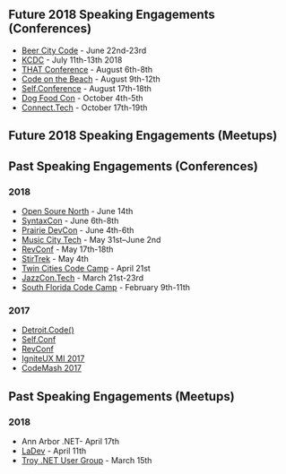 ## Future 2018 Speaking Engagements (Conferences)
* [Beer City Code](http://beercitycode.com/) - June 22nd-23rd
* [KCDC](http://www.kcdc.info/) - July 11th-13th 2018
* [THAT Conference](https://www.thatconference.com/) - August 6th-8th
* [Code on the Beach](https://www.codeonthebeach.com/) - August 9th-12th
* [Self.Conference](http://selfconference.org/) - August 17th-18th
* [Dog Food Con](http://dogfoodcon.com/) - October 4th-5th
* [Connect.Tech](http://connect.tech/) - October 17th-19th

## Future 2018 Speaking Engagements (Meetups)

## Past Speaking Engagements (Conferences)
### 2018
* [Open Soure North](https://opensourcenorth.com/) - June 14th
* [SyntaxCon](https://2018.syntaxcon.com/) - June 6th-8th
* [Prairie DevCon](http://www.prairiedevcon.com/) - June 4th-6th
* [Music City Tech](http://www.musiccitytech.com/) - May 31st–June 2nd
* [RevConf](http://revolutionconf.com/) - May 17th-18th
* [StirTrek](https://stirtrek.com/) - May 4th
* [Twin Cities Code Camp](https://twincitiescodecamp.com/#/home) - April 21st
* [JazzCon.Tech](http://jazzcon.tech/) - March 21st-23rd
* [South Florida Code Camp](http://www.fladotnet.com/codecamp/Home.aspx/Home.aspx) - February 9th-11th

### 2017
* [Detroit.Code()](https://detroitcode.amegala.com/)
* [Self.Conf](http://selfconference.org/)
* [RevConf](http://revolutionconf.com/)
* [IgniteUX MI 2017](http://www.igniteuxmi.com/)
* [CodeMash 2017](http://www.codemash.org)

## Past Speaking Engagements (Meetups)
### 2018
* Ann Arbor .NET- April 17th
* [LaDev](https://www.meetup.com/ladevmi/events/248204469/) - April 11th
* [Troy .NET User Group]() - March 15th
